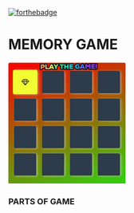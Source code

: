 [![forthebadge](https://forthebadge.com/images/badges/makes-people-smile.svg)](https://forthebadge.com)

# MEMORY GAME 
<img width="235px" src="https://raw.githubusercontent.com/gurpahul/MEMORY13/master/Animated%20GIF-downsized_large%20(1).gif">

### PARTS OF GAME
